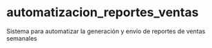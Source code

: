 # automatizacion_reportes_ventas
Sistema para automatizar la generación y envío de reportes de ventas semanales
